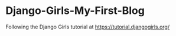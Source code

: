 # Django-Girls-My-First-Blog
Following the Django Girls tutorial at https://tutorial.djangogirls.org/
